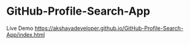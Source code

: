# GitHub-Profile-Search-App
Live Demo
https://akshayadeveloper.github.io/GitHub-Profile-Search-App/index.html
